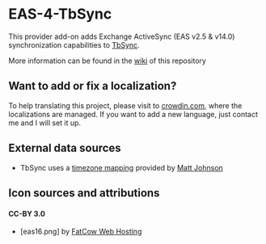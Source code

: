 # EAS-4-TbSync

This provider add-on adds Exchange ActiveSync (EAS v2.5 & v14.0) synchronization capabilities to [TbSync](https://github.com/jobisoft/TbSync/).

More information can be found in the [wiki](https://github.com/jobisoft/EAS-4-TbSync/wiki/About:-Provider-for-Exchange-ActiveSync) of this repository

## Want to add or fix a localization?
To help translating this project, please visit to [crowdin.com](https://crowdin.com/profile/jobisoft), where the localizations are managed. If you want to add a new language, just contact me and I will set it up.


## External data sources

* TbSync uses a [timezone mapping](https://github.com/mj1856/TimeZoneConverter/blob/master/src/TimeZoneConverter/Data/Mapping.csv.gz) provided by [Matt Johnson](https://github.com/mj1856)


## Icon sources and attributions

#### CC-BY 3.0
* [eas16.png] by [FatCow Web Hosting](https://www.iconfinder.com/icons/64484/exchange_ms_icon)
